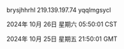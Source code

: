 brysjhhrhl 219.139.197.74 yqqlmgsycl

2024年 10月 26日 星期六 05:50:01 CST

2024年 10月 25日 星期五 21:50:01 GMT
